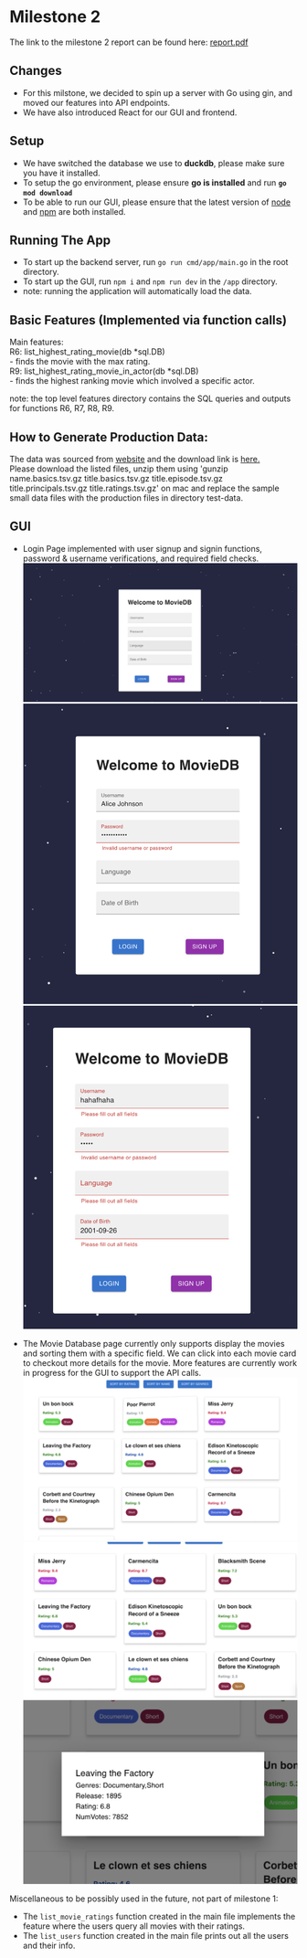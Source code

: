 # Milestone 2

The link to the milestone 2 report can be found here: [report.pdf](https://docs.google.com/document/d/1B7Vtl7qic19OT3wTG5EU1CMJkK214ILyDAvyS6Z2oUo/edit?usp=sharing)

## Changes

- For this milstone, we decided to spin up a server with Go using gin, and moved our features into API endpoints.
- We have also introduced React for our GUI and frontend.

## Setup

- We have switched the database we use to **duckdb**, please make sure you have it installed.
- To setup the go environment, please ensure **go is installed** and run **`go mod download`**
- To be able to run our GUI, please ensure that the latest version of [node](https://nodejs.org/en/download) and [npm](https://docs.npmjs.com/downloading-and-installing-node-js-and-npm) are both installed.

## Running The App

- To start up the backend server, run `go run cmd/app/main.go` in the root directory.
- To start up the GUI, run `npm i` and `npm run dev` in the `/app` directory.
- note: running the application will automatically load the data.  

## Basic Features (Implemented via function calls)

Main features:  
R6: list_highest_rating_movie(db *sql.DB)  
    - finds the movie with the max rating.  
R9: list_highest_rating_movie_in_actor(db *sql.DB)  
    - finds the highest ranking movie which involved a specific actor.

note: the top level features directory contains the SQL queries and outputs for functions R6, R7, R8, R9.


## How to Generate Production Data:  
The data was sourced from [website](https://developer.imdb.com/non-commercial-datasets/) and the download link is [here.](https://datasets.imdbws.com/)  
Please download the listed files, unzip them using 'gunzip name.basics.tsv.gz title.basics.tsv.gz title.episode.tsv.gz title.principals.tsv.gz title.ratings.tsv.gz' on mac and replace the sample small data files with the production files in directory test-data.


## GUI

- Login Page implemented with user signup and signin functions, password & username verifications, and required field checks.
![demo-1](./assets/login-1.png)
![demo-2](./assets/login-2.png)
![demo-3](./assets/login-3.png)

- The Movie Database page currently only supports display the movies and sorting them with a specific field. We can click into each movie card to checkout more details for the movie. More features are currently work in progress for the GUI to support the API calls.
![demo-4](./assets/movie-1.png)
![demo-5](./assets/movie-2.png)
![demo-6](./assets/movie-3.png)

Miscellaneous to be possibly used in the future, not part of milestone 1:
- The `list_movie_ratings` function created in the main file implements the feature where the users query all movies with their ratings.
- The `list_users` function created in the main file prints out all the users and their info.
